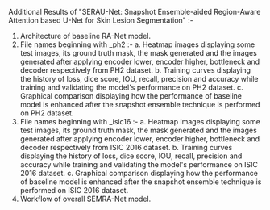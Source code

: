 Additional Results of "SERAU-Net: Snapshot Ensemble-aided Region-Aware Attention based U-Net for Skin Lesion Segmentation" :-

1. Architecture of baseline RA-Net model.
2. File names beginning with _ph2 :-
    a. Heatmap images displaying some test images, its ground truth mask, the mask generated and the images generated after applying encoder lower, encoder higher, bottleneck and decoder respectively from PH2 dataset.
    b. Training curves displaying the history of loss, dice score, IOU, recall, precision and accuracy while training and validating the model's performance on PH2 dataset.
    c. Graphical comparison displaying how the performance of baseline model is enhanced after the snapshot ensemble technique is performed on PH2 dataset.
3. File names beginning with _isic16 :-
    a. Heatmap images displaying some test images, its ground truth mask, the mask generated and the images generated after applying encoder lower, encoder higher, bottleneck and decoder respectively from ISIC 2016 dataset.
    b. Training curves displaying the history of loss, dice score, IOU, recall, precision and accuracy while training and validating the model's performance on ISIC 2016 dataset.
    c. Graphical comparison displaying how the performance of baseline model is enhanced after the snapshot ensemble technique is performed on ISIC 2016 dataset.
4. Workflow of overall SEMRA-Net model.
